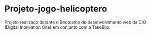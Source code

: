# Projeto-jogo-helicoptero

Projeto realizado durante o Bootcamp de desenvolvimento web da DIO (Digital Inonvation One) em conjunto com a TakeBlip.
